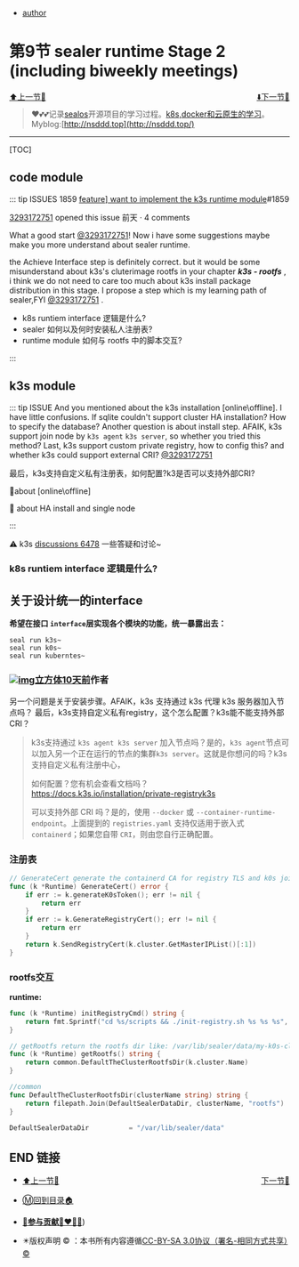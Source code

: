 + [author](http://nsddd.top)

# 第9节 sealer runtime Stage 2 (including biweekly meetings)

<div><a href = '8.md' style='float:left'>⬆️上一节🔗  </a><a href = '10.md' style='float: right'>  ⬇️下一节🔗</a></div>
<br>

> ❤️💕💕记录[sealos](https://github.com/3293172751/sealos)开源项目的学习过程。[k8s,docker和云原生的学习](https://github.com/3293172751/sealos)。Myblog:[http://nsddd.top](http://nsddd.top/)

---
[TOC]

## code module

::: tip ISSUES 1859
[feature\] want to implement the k3s runtime module](https://github.com/sealerio/sealer/issues/1859#top)#1859

[3293172751](https://github.com/3293172751) opened this issue 前天 · 4 comments

What a good start [@3293172751](https://github.com/3293172751)! Now i have some suggestions maybe make you more understand about sealer runtime.

the Achieve Interface step is definitely correct. but it would be some misunderstand about k3s's cluterimage rootfs in your chapter  ***k3s - rootfs*** , i think we do not need to care too much about k3s install package distribution in this stage. I propose a step which is my learning path of sealer,FYI [@3293172751](https://github.com/3293172751) .

+ k8s runtiem interface 逻辑是什么?
+ sealer 如何以及何时安装私人注册表?
+ runtime module 如何与 rootfs 中的脚本交互?

:::



## k3s module

::: tip ISSUE
And you mentioned about the k3s installation [online\offline]. I have little confusions.
If sqlite couldn't support cluster HA installation? How to specify the database?
Another question is about install step. AFAIK, k3s support join node by `k3s agent` `k3s server`, so whether you tried this method?
Last, k3s support custom private registry, how to config this? and whether k3s could support external CRI? [@3293172751](https://github.com/3293172751)

最后，k3s支持自定义私有注册表，如何配置?k3是否可以支持外部CRI?

 🎉about [online\offline]   

🎉 about HA install and  single node

:::



⚠️ k3s [discussions 6478](https://github.com/k3s-io/k3s/discussions/6478) 一些答疑和讨论~



### k8s runtiem interface 逻辑是什么?







## 关于设计统一的interface

**希望在接口 `interface`层实现各个模块的功能，统一暴露出去：**

```
seal run k3s~
seal run k0s~
seal run kuberntes~
```





### [![img](https://avatars.githubusercontent.com/u/86140903?s=64&v=4)立方体](https://github.com/cubxxw)[10天前](https://github.com/k3s-io/k3s/discussions/6478#discussioncomment-4156072)作者

另一个问题是关于安装步骤。AFAIK，k3s 支持通过 k3s 代理 k3s 服务器加入节点吗？ 最后，k3s支持自定义私有registry，这个怎么配置？k3s能不能支持外部CRI？

>  k3s支持通过 `k3s agent k3s server` 加入节点吗？是的，`k3s agent`节点可以加入另一个正在运行的节点的集群`k3s server`。这就是你想问的吗？k3s 支持自定义私有注册中心，
>
> 如何配置？您有机会查看文档吗？https://docs.k3s.io/installation/private-registryk3s 
>
> 可以支持外部 CRI 吗？是的，使用 `--docker` 或 `--container-runtime-endpoint`。上面提到的 `registries.yaml` 支持仅适用于嵌入式 `containerd`；如果您自带 `CRI`，则由您自行正确配置。



### 注册表

```go
// GenerateCert generate the containerd CA for registry TLS and k0s join token for 100 years.
func (k *Runtime) GenerateCert() error {
	if err := k.generateK0sToken(); err != nil {
		return err
	}
	if err := k.GenerateRegistryCert(); err != nil {
		return err
	}
	return k.SendRegistryCert(k.cluster.GetMasterIPList()[:1])
}
```





### rootfs交互

**runtime:**

```go
func (k *Runtime) initRegistryCmd() string {
	return fmt.Sprintf("cd %s/scripts && ./init-registry.sh %s %s %s", k.getRootfs(), k.RegConfig.Port, fmt.Sprintf("%s/registry", k.getRootfs()), k.RegConfig.Domain)
}

// getRootfs return the rootfs dir like: /var/lib/sealer/data/my-k0s-cluster/rootfs
func (k *Runtime) getRootfs() string {
	return common.DefaultTheClusterRootfsDir(k.cluster.Name)
}

//common
func DefaultTheClusterRootfsDir(clusterName string) string {
	return filepath.Join(DefaultSealerDataDir, clusterName, "rootfs")
}

DefaultSealerDataDir          = "/var/lib/sealer/data"
```



## END 链接

<ul><li><div><a href = '8.md' style='float:left'>⬆️上一节🔗  </a><a href = '10.md' style='float: right'>  ️下一节🔗</a></div></li></ul>

+ [Ⓜ️回到目录🏠](../README.md)

+ [**🫵参与贡献💞❤️‍🔥💖**](https://nsddd.top/archives/contributors))

+ ✴️版权声明 &copy; ：本书所有内容遵循[CC-BY-SA 3.0协议（署名-相同方式共享）&copy;](http://zh.wikipedia.org/wiki/Wikipedia:CC-by-sa-3.0协议文本) 

